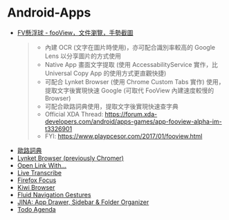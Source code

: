 # Android-Apps
* [FV懸浮球 - fooView，文件瀏覽，手勢截圖](https://play.google.com/store/apps/details?id=com.fooview.android.fooview)
  >* 內建 OCR (文字在圖片時使用)，亦可配合識別率較高的 Google Lens 以分享圖片的方式使用
  >* Native App 畫面文字提取 (使用 AccessabilityService 實作，比 Universal Copy App 的使用方式更直觀快捷)
  >* 可配合 Lynket Browser (使用 Chrome Custom Tabs 實作) 使用，提取文字後實現快速 Google (可取代 FooView 內建速度較慢的 Browser)
  >* 可配合歐路詞典使用，提取文字後實現快速查字典 
  >* Official XDA Thread: https://forum.xda-developers.com/android/apps-games/app-fooview-alpha-im-t3326901
  >* FYI: https://www.playpcesor.com/2017/01/fooview.html
* [歐路詞典](https://play.google.com/store/apps/details?id=com.qianyan.eudic)
* [Lynket Browser (previously Chromer)](https://play.google.com/store/apps/details?id=arun.com.chromer)
* [Open Link With...](https://play.google.com/store/apps/details?id=com.tasomaniac.openwith)
* [Live Transcribe](https://play.google.com/store/apps/details?id=com.google.audio.hearing.visualization.accessibility.scribe)
* [Firefox Focus](https://play.google.com/store/apps/details?id=org.mozilla.focus)
* [Kiwi Browser](https://play.google.com/store/apps/details?id=com.kiwibrowser.browser)
* [Fluid Navigation Gestures](https://play.google.com/store/apps/details?id=com.fb.fluid)
* [JINA: App Drawer, Sidebar & Folder Organizer](https://play.google.com/store/apps/details?id=com.mobeedom.android.jinaFS)
* [Todo Agenda](https://github.com/plusonelabs/calendar-widget)
